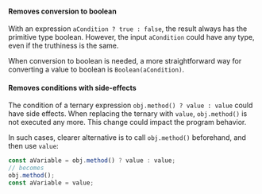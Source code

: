#### Removes conversion to boolean
With an expression `aCondition ? true : false`, the result always has the primitive type boolean. However, the input `aCondition` could have any type, even if the truthiness is the same.

When conversion to boolean is needed, a more straightforward way for converting a value to boolean is `Boolean(aCondition)`.

#### Removes conditions with side-effects
The condition of a ternary expression `obj.method() ? value : value` could have side effects. When replacing the ternary with `value`, `obj.method()` is not executed any more. This change could impact the program behavior. 

In such cases,  clearer alternative is to call `obj.method()` beforehand, and then use `value`:
```javascript
const aVariable = obj.method() ? value : value;
// becomes
obj.method();
const aVariable = value;
```